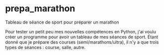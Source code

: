 # prepa_marathon
Tableau de séance de sport pour préparer un marathon 

Pour tester un petit peu mes nouvelles compétences en Python, j'ai voulu créer un programme pour avoir un tableau de mes séances de sport. 
Étant donné que je prépare des courses (semi/marathons/ultra), il n'y a que trois types de séances : course, salle, autre. 
